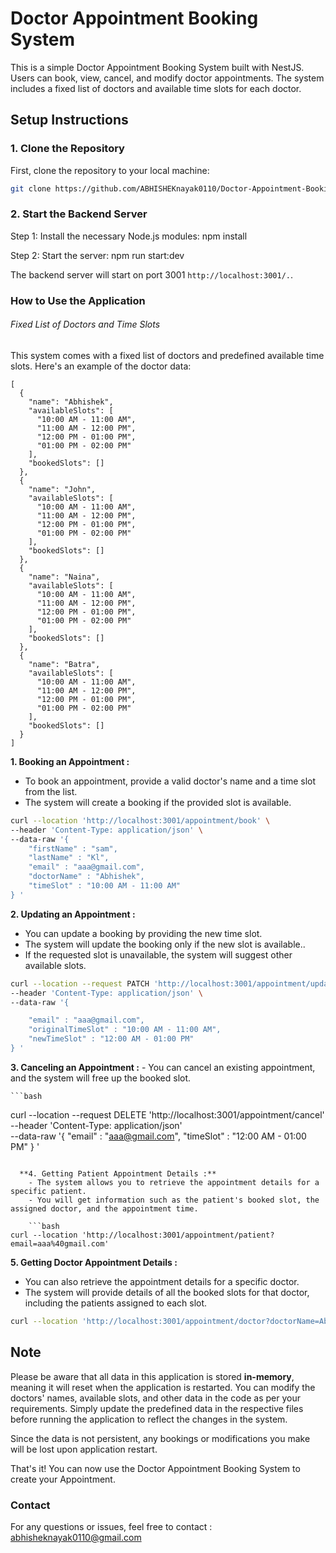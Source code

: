 # Doctor Appointment Booking System

This is a simple Doctor Appointment Booking System built with NestJS. Users can book, view, cancel, and modify doctor appointments. The system includes a fixed list of doctors and available time slots for each doctor.



## Setup Instructions

### 1. Clone the Repository
First, clone the repository to your local machine:
```bash
git clone https://github.com/ABHISHEKnayak0110/Doctor-Appointment-Booking-System.git
```

### 2. Start the Backend Server
Step 1: Install the necessary Node.js modules:
npm install

Step 2: Start the server:
npm run start:dev 

The backend server will start on port 3001 ```http://localhost:3001/.```.

### How to Use the Application

###### Fixed List of Doctors and Time Slots
This system comes with a fixed list of doctors and predefined available time slots. Here's an example of the doctor data:
```shell
[
  {
    "name": "Abhishek",
    "availableSlots": [
      "10:00 AM - 11:00 AM",
      "11:00 AM - 12:00 PM",
      "12:00 PM - 01:00 PM",
      "01:00 PM - 02:00 PM"
    ],
    "bookedSlots": []
  },
  {
    "name": "John",
    "availableSlots": [
      "10:00 AM - 11:00 AM",
      "11:00 AM - 12:00 PM",
      "12:00 PM - 01:00 PM",
      "01:00 PM - 02:00 PM"
    ],
    "bookedSlots": []
  },
  {
    "name": "Naina",
    "availableSlots": [
      "10:00 AM - 11:00 AM",
      "11:00 AM - 12:00 PM",
      "12:00 PM - 01:00 PM",
      "01:00 PM - 02:00 PM"
    ],
    "bookedSlots": []
  },
  {
    "name": "Batra",
    "availableSlots": [
      "10:00 AM - 11:00 AM",
      "11:00 AM - 12:00 PM",
      "12:00 PM - 01:00 PM",
      "01:00 PM - 02:00 PM"
    ],
    "bookedSlots": []
  }
]

```


  
  **1.  Booking an Appointment :**
  - To book an appointment, provide a valid doctor's name and a time slot from the list.
  - The system will create a booking if the provided slot is available.

```bash
curl --location 'http://localhost:3001/appointment/book' \
--header 'Content-Type: application/json' \
--data-raw '{
    "firstName" : "sam", 
    "lastName" : "Kl",
    "email" : "aaa@gmail.com",
    "doctorName" : "Abhishek",
    "timeSlot" : "10:00 AM - 11:00 AM"
} '
```
  
  **2. Updating an Appointment :**
  - You can update a booking by providing the new time slot.
  - The system will update the booking only if the new slot is available..
  - If the requested slot is unavailable, the system will suggest other available slots.

```bash
curl --location --request PATCH 'http://localhost:3001/appointment/update' \
--header 'Content-Type: application/json' \
--data-raw '{

    "email" : "aaa@gmail.com",
    "originalTimeSlot" : "10:00 AM - 11:00 AM",
    "newTimeSlot" : "12:00 AM - 01:00 PM"
} '
```
  

  **3. Canceling an Appointment :**
    - You can cancel an existing appointment, and the system will free up the booked slot.

    ```bash
curl --location --request DELETE 'http://localhost:3001/appointment/cancel' \
--header 'Content-Type: application/json' \
--data-raw '{
    "email" : "aaa@gmail.com",
    "timeSlot" : "12:00 AM - 01:00 PM"
} '
```

  **4. Getting Patient Appointment Details :**
    - The system allows you to retrieve the appointment details for a specific patient. 
    - You will get information such as the patient's booked slot, the assigned doctor, and the appointment time.

    ```bash
curl --location 'http://localhost:3001/appointment/patient?email=aaa%40gmail.com'
```

  **5. Getting Doctor Appointment Details :**
  - You can also retrieve the appointment details for a specific doctor.
  - The system will provide details of all the booked slots for that doctor, including the patients assigned to each slot.
  

```bash
curl --location 'http://localhost:3001/appointment/doctor?doctorName=Abhishek'
```

## Note
Please be aware that all data in this application is stored **in-memory**, meaning it will reset when the application is restarted. You can modify the doctors' names, available slots, and other data in the code as per your requirements. Simply update the predefined data in the respective files before running the application to reflect the changes in the system.

Since the data is not persistent, any bookings or modifications you make will be lost upon application restart.



That's it! You can now use the Doctor Appointment Booking System to create your Appointment. 

### Contact
For any questions or issues, feel free to contact  : abhisheknayak0110@gmail.com

